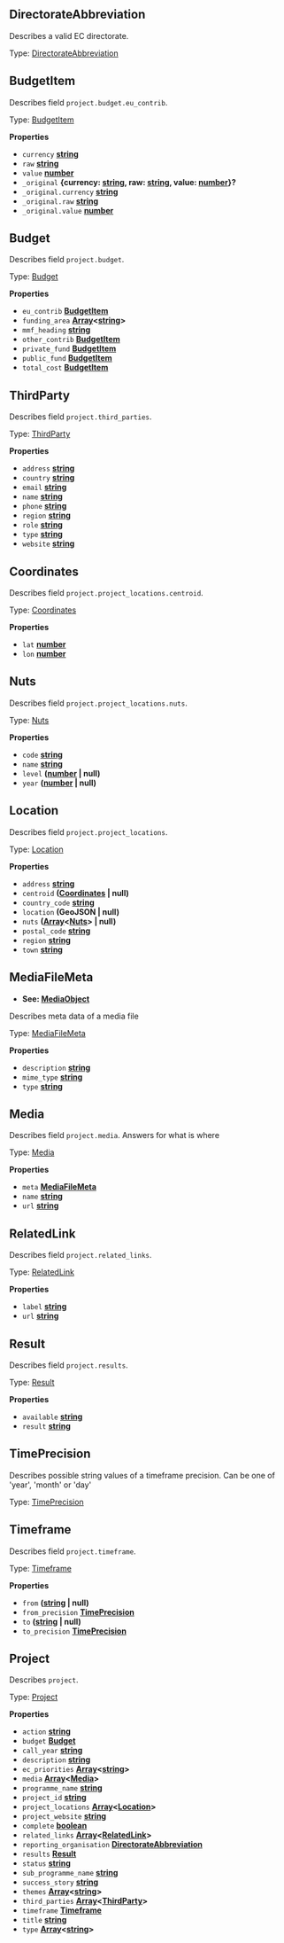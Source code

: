 <!-- Generated by documentation.js. Update this documentation by updating the source code. -->

## DirectorateAbbreviation

Describes a valid EC directorate.

Type: [DirectorateAbbreviation][1]

## BudgetItem

Describes field `project.budget.eu_contrib`.

Type: [BudgetItem][2]

**Properties**

-   `currency` **[string][3]** 
-   `raw` **[string][3]** 
-   `value` **[number][4]** 
-   `_original` **{currency: [string][3], raw: [string][3], value: [number][4]}?** 
-   `_original.currency` **[string][3]** 
-   `_original.raw` **[string][3]** 
-   `_original.value` **[number][4]** 

## Budget

Describes field `project.budget`.

Type: [Budget][5]

**Properties**

-   `eu_contrib` **[BudgetItem][2]** 
-   `funding_area` **[Array][6]&lt;[string][3]>** 
-   `mmf_heading` **[string][3]** 
-   `other_contrib` **[BudgetItem][2]** 
-   `private_fund` **[BudgetItem][2]** 
-   `public_fund` **[BudgetItem][2]** 
-   `total_cost` **[BudgetItem][2]** 

## ThirdParty

Describes field `project.third_parties`.

Type: [ThirdParty][7]

**Properties**

-   `address` **[string][3]** 
-   `country` **[string][3]** 
-   `email` **[string][3]** 
-   `name` **[string][3]** 
-   `phone` **[string][3]** 
-   `region` **[string][3]** 
-   `role` **[string][3]** 
-   `type` **[string][3]** 
-   `website` **[string][3]** 

## Coordinates

Describes field `project.project_locations.centroid`.

Type: [Coordinates][8]

**Properties**

-   `lat` **[number][4]** 
-   `lon` **[number][4]** 

## Nuts

Describes field `project.project_locations.nuts`.

Type: [Nuts][9]

**Properties**

-   `code` **[string][3]** 
-   `name` **[string][3]** 
-   `level` **([number][4] | null)** 
-   `year` **([number][4] | null)** 

## Location

Describes field `project.project_locations`.

Type: [Location][10]

**Properties**

-   `address` **[string][3]** 
-   `centroid` **([Coordinates][8] | null)** 
-   `country_code` **[string][3]** 
-   `location` **(GeoJSON | null)** 
-   `nuts` **([Array][6]&lt;[Nuts][9]> | null)** 
-   `postal_code` **[string][3]** 
-   `region` **[string][3]** 
-   `town` **[string][3]** 

## MediaFileMeta

-   **See: [MediaObject][11]**

Describes meta data of a media file

Type: [MediaFileMeta][12]

**Properties**

-   `description` **[string][3]** 
-   `mime_type` **[string][3]** 
-   `type` **[string][3]** 

## Media

Describes field `project.media`.
Answers for what is where

Type: [Media][13]

**Properties**

-   `meta` **[MediaFileMeta][12]** 
-   `name` **[string][3]** 
-   `url` **[string][3]** 

## RelatedLink

Describes field `project.related_links`.

Type: [RelatedLink][14]

**Properties**

-   `label` **[string][3]** 
-   `url` **[string][3]** 

## Result

Describes field `project.results`.

Type: [Result][15]

**Properties**

-   `available` **[string][3]** 
-   `result` **[string][3]** 

## TimePrecision

Describes possible string values of a timeframe precision.
Can be one of 'year', 'month' or 'day'

Type: [TimePrecision][16]

## Timeframe

Describes field `project.timeframe`.

Type: [Timeframe][17]

**Properties**

-   `from` **([string][3] | null)** 
-   `from_precision` **[TimePrecision][16]** 
-   `to` **([string][3] | null)** 
-   `to_precision` **[TimePrecision][16]** 

## Project

Describes `project`.

Type: [Project][18]

**Properties**

-   `action` **[string][3]** 
-   `budget` **[Budget][5]** 
-   `call_year` **[string][3]** 
-   `description` **[string][3]** 
-   `ec_priorities` **[Array][6]&lt;[string][3]>** 
-   `media` **[Array][6]&lt;[Media][13]>** 
-   `programme_name` **[string][3]** 
-   `project_id` **[string][3]** 
-   `project_locations` **[Array][6]&lt;[Location][10]>** 
-   `project_website` **[string][3]** 
-   `complete` **[boolean][19]** 
-   `related_links` **[Array][6]&lt;[RelatedLink][14]>** 
-   `reporting_organisation` **[DirectorateAbbreviation][1]** 
-   `results` **[Result][15]** 
-   `status` **[string][3]** 
-   `sub_programme_name` **[string][3]** 
-   `success_story` **[string][3]** 
-   `themes` **[Array][6]&lt;[string][3]>** 
-   `third_parties` **[Array][6]&lt;[ThirdParty][7]>** 
-   `timeframe` **[Timeframe][17]** 
-   `title` **[string][3]** 
-   `type` **[Array][6]&lt;[string][3]>** 

[1]: #directorateabbreviation

[2]: #budgetitem

[3]: https://developer.mozilla.org/docs/Web/JavaScript/Reference/Global_Objects/String

[4]: https://developer.mozilla.org/docs/Web/JavaScript/Reference/Global_Objects/Number

[5]: #budget

[6]: https://developer.mozilla.org/docs/Web/JavaScript/Reference/Global_Objects/Array

[7]: #thirdparty

[8]: #coordinates

[9]: #nuts

[10]: #location

[11]: http://schema.org/MediaObject

[12]: #mediafilemeta

[13]: #media

[14]: #relatedlink

[15]: #result

[16]: #timeprecision

[17]: #timeframe

[18]: #project

[19]: https://developer.mozilla.org/docs/Web/JavaScript/Reference/Global_Objects/Boolean
